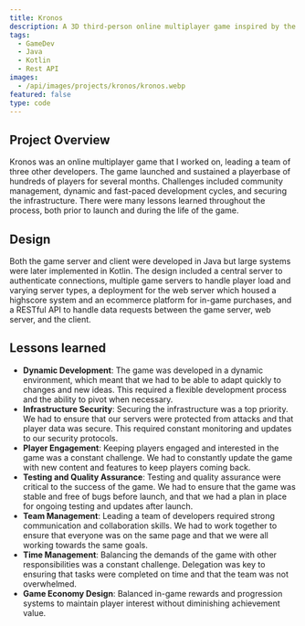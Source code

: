 ```yaml
---
title: Kronos
description: A 3D third-person online multiplayer game inspired by the MMORPG Runescape
tags:
  - GameDev
  - Java
  - Kotlin
  - Rest API
images:
  - /api/images/projects/kronos/kronos.webp
featured: false
type: code
---
```


## Project Overview

Kronos was an online multiplayer game that I worked on, leading a team of three other developers.
The game launched and sustained a playerbase of hundreds of players for several months. Challenges included
community management, dynamic and fast-paced development cycles, and securing the infrastructure. There were many lessons learned
throughout the process, both prior to launch and during the life of the game.

## Design

Both the game server and client were developed in Java but large systems were later implemented in Kotlin. The design included a central server to authenticate connections,
multiple game servers to handle player load and varying server types, a deployment for the web server which housed a highscore system and an ecommerce platform for in-game purchases, and a RESTful
API to handle data requests between the game server, web server, and the client.

## Lessons learned

- **Dynamic Development**: The game was developed in a dynamic environment, which meant that we had to be able to adapt quickly to changes and new ideas. This required a flexible development process and the ability to pivot when necessary.
- **Infrastructure Security**: Securing the infrastructure was a top priority. We had to ensure that our servers were protected from attacks and that player data was secure. This required constant monitoring and updates to our security protocols.
- **Player Engagement**: Keeping players engaged and interested in the game was a constant challenge. We had to constantly update the game with new content and features to keep players coming back.
- **Testing and Quality Assurance**: Testing and quality assurance were critical to the success of the game. We had to ensure that the game was stable and free of bugs before launch, and that we had a plan in place for ongoing testing and updates after launch.
- **Team Management**: Leading a team of developers required strong communication and collaboration skills. We had to work together to ensure that everyone was on the same page and that we were all working towards the same goals.
- **Time Management**: Balancing the demands of the game with other responsibilities was a constant challenge. Delegation was key to ensuring that tasks were completed on time and that the team was not overwhelmed.
- **Game Economy Design**: Balanced in-game rewards and progression systems to maintain player interest without diminishing achievement value.

